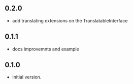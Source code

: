 ## 0.2.0

- add translating extensions on the TranslatableInterface

## 0.1.1

- docs improvemnts and example

## 0.1.0

- Initial version.
